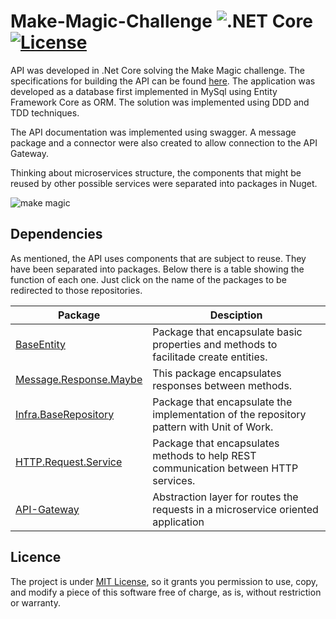 # Make-Magic-Challenge ![.NET Core](https://github.com/leo-oliveira-eng/Make-Magic-Challenge/workflows/.NET%20Core/badge.svg) [![License](https://img.shields.io/badge/license-MIT-blue.svg)](LICENSE.md)

API was developed in .Net Core solving the Make Magic challenge. The specifications for building the API can be found [here](https://github.com/dextra/challenges/blob/master/backend/MAKE-MAGIC-PT.md). The application was developed as a database first implemented in MySql using Entity Framework Core as ORM. The solution was implemented using DDD and TDD techniques.

The API documentation was implemented using swagger. A message package and a connector were also created to allow connection to the API Gateway.

Thinking about microservices structure, the components that might be reused by other possible services were separated into packages in Nuget.


![make magic](https://user-images.githubusercontent.com/38479895/92552595-6764be00-f237-11ea-829b-627966608a07.png)


## Dependencies

As mentioned, the API uses components that are subject to reuse. They have been separated into packages. Below there is a table showing the function of each one. Just click on the name of the packages to be redirected to those repositories.

|                              Package                                             |                                          Desciption                                         |
| -------------------------------------------------------------------------------- | ------------------------------------------------------------------------------------------- |
| [BaseEntity](https://github.com/leo-oliveira-eng/BaseEntity)                     | Package that encapsulate basic properties and methods to facilitade create entities.        | 
| [Message.Response.Maybe](https://github.com/leo-oliveira-eng/Message)            | This package encapsulates responses between methods.                                        |
| [Infra.BaseRepository](https://github.com/leo-oliveira-eng/Infra)                | Package that encapsulate the implementation of the repository pattern  with Unit of Work.   |
| [HTTP.Request.Service](https://github.com/leo-oliveira-eng/HTTP-Request-Service) | Package that encapsulates methods to help REST communication between HTTP services.         |
| [API-Gateway](https://github.com/leo-oliveira-eng/API-Gateway)                   | Abstraction layer for routes the requests in a microservice oriented application            |


## Licence 

The project is under [MIT License](LICENSE.md), so it grants you permission to use, copy, and modify a piece of this software free of charge, as is, without restriction or warranty.
